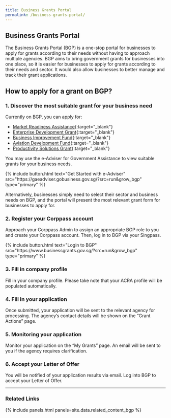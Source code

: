 ```yaml
---
title: Business Grants Portal
permalink: /business-grants-portal/
---
```


## Business Grants Portal

The Business Grants Portal (BGP) is a one-stop portal for businesses to apply for grants according to their needs without having to approach multiple agencies. BGP aims to bring government grants for businesses into one place, so it is easier for businesses to apply for grants according to their needs and sector. It would also allow businesses to better manage and track their grant applications.

## How to apply for a grant on BGP?

### 1. Discover the most suitable grant for your business need

Currently on BGP, you can apply for:

- [Market Readiness Assistance](https://www.enterprisesg.gov.sg/financial-assistance/grants/for-local-companies/market-readiness-assistance-grant){:target="\_blank"}
- [Enterprise Development Grant](https://www.enterprisesg.gov.sg/financial-assistance/grants/for-local-companies/enterprise-development-grant/overview){:target="\_blank"}
- [Business Improvement Fund](https://www.stb.gov.sg/content/stb/en/assistance-and-licensing/grants-overview/business-improvement-fund-bif.html){:target="\_blank"}
- [Aviation Development Fund](https://www.caas.gov.sg/who-we-are/areas-of-responsibility/developing-the-industry/aviation-development-fund){:target="\_blank"}
- [Productivity Solutions Grant](/productivity-solutions-grant/){:target="\_blank"}

You may use the e-Adviser for Government Assistance to view suitable grants for your business needs.

<p>
{% include button.html text="Get Started with e-Adviser" src="https://gaeadviser.gobusiness.gov.sg/?src=run&grow_bgp" type="primary" %}
</p>

Alternatively, businesses simply need to select their sector and business needs on BGP, and the portal will present the most relevant grant form for businesses to apply for.

### 2. Register your Corppass account

Approach your Corppass Admin to assign an appropriate BGP role to you and create your Corppass account. Then, log in to BGP via your Singpass.

<p>
{% include button.html text="Login to BGP" src="https://www.businessgrants.gov.sg/?src=run&grow_bgp" type="primary" %}
</p>

### 3. Fill in company profile

Fill in your company profile. Please take note that your ACRA profile will be populated automatically.

### 4. Fill in your application

Once submitted, your application will be sent to the relevant agency for processing. The agency’s contact details will be shown on the “Grant Actions” page.

### 5. Monitoring your application

Monitor your application on the “My Grants” page. An email will be sent to you if the agency requires clarification.

### 6. Accept your Letter of Offer

You will be notified of your application results via email. Log into BGP to accept your Letter of Offer.

---

### Related Links

{% include panels.html panels=site.data.related_content_bgp %}
